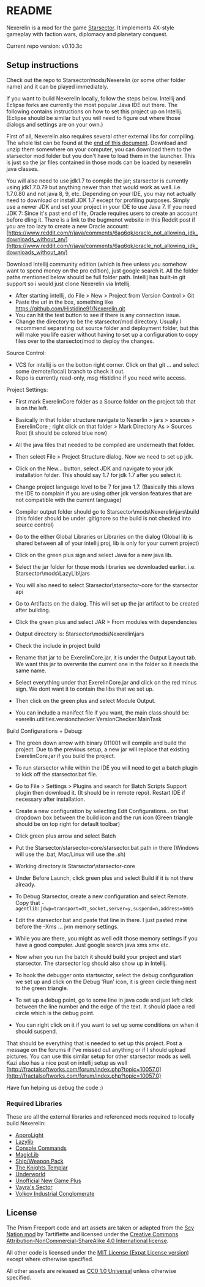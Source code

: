 # README #

Nexerelin is a mod for the game [Starsector](http://fractalsoftworks.com). It implements 4X-style gameplay with faction wars, diplomacy and planetary conquest.

Current repo version: v0.10.3c

## Setup instructions ##
Check out the repo to Starsector/mods/Nexerelin (or some other folder name) and it can be played immediately. 

If you want to build Nexerelin locally, follow the steps below.
Intellij and Eclipse forks are currently the most popular Java IDE out there.
The following contains instructions on how to set this project up on Intellij. (Eclipse should be similar but you will need to figure out where those dialogs and settings are on your own.)

First of all, Nexerelin also requires several other external libs for compiling. The whole list can be found at the [end of this document](#required-libraries). Download and unzip them somewhere on your computer, you can download them to the starsector mod folder but you don't have to load them in the launcher.
This is just so the jar files contained in those mods can be loaded by nexerelin java classes.

You will also need to use jdk1.7 to compile the jar; starsector is currently using jdk1.7.0.79 but anything newer than that would work as well. i.e. 1.7.0.80 and not java 8, 9, etc.
Depending on your IDE, you may not actually need to download or install JDK 1.7 except for profiling purposes. Simply use a newer JDK and set your project in your IDE to use Java 7.
If you need JDK 7: Since it's past end of life, Oracle requires users to create an account before dling it.
There is a link to the bugmenot website in this Reddit post if you are too lazy to create a new Oracle account:
[https://www.reddit.com/r/java/comments/6ag6qk/oracle_not_allowing_jdk_downloads_without_an/](https://www.reddit.com/r/java/comments/6ag6qk/oracle_not_allowing_jdk_downloads_without_an/)

Download Intellij community edition (which is free unless you somehow want to spend money on the pro edition), just google search it.
All the folder paths mentioned below should be full folder path.
Intellij has built-in git support so i would just clone Nexerelin via Intellij.
  - After starting intellij, do File > New > Project from Version Control > Git
  - Paste the url in the box, something like https://github.com/Histidine91/Nexerelin.git
  - You can hit the test button to see if there is any connection issue.
  - Change the directory to be the starsector/mod directory. Usually I recommend separating out source folder and deployment folder, but this will make you life easier without having to set up a configuration to copy files over to the starsector/mod to deploy the changes.

Source Control:
  - VCS for intellij is on the botton right corner. Click on that git ... and select some (remote/local) branch to check it out.
  - Repo is currently read-only, msg Histidine if you need write access.

Project Settings:
  - First mark ExerelinCore folder as a Source folder on the project tab that is on the left.
  - Basically in that folder structure navigate to Nexerlin > jars > sources > ExerelinCore ; right click on that folder > Mark Directory As > Sources Root (it should be colored blue now)
  - All the java files that needed to be compiled are underneath that folder.
  - Then select File > Project Structure dialog. Now we need to set up jdk.
  - Click on the New... button, select JDK and navigate to your jdk installation folder. This should say 1.7 for jdk 1.7 after you select it.
  - Change project language level to be 7 for java 1.7. (Basically this allows the IDE to complain if you are using other jdk version features that are not compatible with the current language)
  - Compiler output folder should go to Starsector\mods\Nexerelin\jars\build (this folder should be under .gitignore so the build is not checked into source control)

  - Go to the either Global Libraries or Libraries on the dialog (Global lib is shared between all of your intellij proj, lib is only for your current project)
  - Click on the green plus sign and select Java for a new java lib.
  - Select the jar folder for those mods libraries we downloaded earlier. i.e. Starsector\mods\LazyLib\jars
  - You will also need to select Starsector\starsector-core for the starsector api

  - Go to Artifacts on the dialog. This will set up the jar artifact to be created after building.
  - Click the green plus and select JAR > From modules with dependencies
  - Output directory is: Starsector\mods\Nexerelin\jars
  - Check the include in project build
  - Rename that jar to be ExerelinCore.jar, it is under the Output Layout tab. We want this jar to overwrite the current one in the folder so it needs the same name.
  - Select everything under that ExerelinCore.jar and click on the red minus sign. We dont want it to contain the libs that we set up.
  - Then click on the green plus and select Module Output.
  - You can include a manifect file if you want, the main class should be: exerelin.utilities.versionchecker.VersionChecker.MainTask

Build Configurations + Debug:
  - The green down arrow with binary 011001 will compile and build the project. Due to the previous setup, a new jar will replace that existing ExerelinCore.jar if you build the project.
  - To run starsector while within the IDE you will need to get a batch plugin to kick off the starsector.bat file.
  - Go to File > Settings > Plugins and search for Batch Scripts Support plugin then download it. (It should be in remote repo). Restart IDE if necessary after installation.
  - Create a new configuration by selecting Edit Configurations.. on that dropdown box between the build icon and the run icon (Green triangle should be on top right for default toolbar)
  - Click green plus arrow and select Batch
  - Put the Starsector/starsector-core/starsector.bat path in there (Windows will use the .bat, Mac/Linux will use the .sh)
  - Working directory is Starsector\starsector-core
  - Under Before Launch, click green plus and select Build if it is not there already.

  - To Debug Starsector, create a new configuration and select Remote. Copy that `-agentlib:jdwp=transport=dt_socket,server=y,suspend=n,address=5005`
  - Edit the starsector.bat and paste that line in there. I just pasted mine before the -Xms ... jvm memory settings.
  - While you are there, you might as well edit those memory settings if you have a good computer. Just google search java xms xmx etc.

  - Now when you run the batch it should build your project and start starsector. The starsector log should also show up in Intellij.
  - To hook the debugger onto startsector, select the debug configuration we set up and click on the Debug 'Run' icon, it is green circle thing next to the green triangle.
  - To set up a debug point, go to some line in java code and just left click between the line number and the edge of the text. It should place a red circle which is the debug point.
  - You can right click on it if you want to set up some conditions on when it should suspend.

That should be everything that is needed to set up this project. Post a message on the forums if I've missed out anything or if I should upload pictures.
You can use this similar setup for other starsector mods as well.
Kazi also has a nice post on intellij setup as well [http://fractalsoftworks.com/forum/index.php?topic=10057.0](http://fractalsoftworks.com/forum/index.php?topic=10057.0)

Have fun helping us debug the code :)

### Required Libraries ###
These are all the external libraries and referenced mods required to locally build Nexerelin:

- [ApproLight](https://fractalsoftworks.com/forum/index.php?topic=9688.0)
- [Lazylib](https://fractalsoftworks.com/forum/index.php?topic=5444.0)
- [Console Commands](https://fractalsoftworks.com/forum/index.php?topic=4106.0)
- [MagicLib](https://fractalsoftworks.com/forum/index.php?topic=13718.0)
- [Ship/Weapon Pack](https://fractalsoftworks.com/forum/index.php?topic=11018.0)
- [The Knights Templar](https://fractalsoftworks.com/forum/index.php?topic=8095.0)
- [Underworld](https://fractalsoftworks.com/forum/index.php?topic=11002.0)
- [Unofficial New Game Plus](https://fractalsoftworks.com/forum/index.php?topic=16680.0)
- [Vayra's Sector](https://fractalsoftworks.com/forum/index.php?topic=16058.0)
- [Volkov Industrial Conglomerate](https://fractalsoftworks.com/forum/index.php?topic=19603.0)

## License ##
The Prism Freeport code and art assets are taken or adapted from the [Scy Nation mod](http://fractalsoftworks.com/forum/index.php?topic=8010.0) by Tartiflette and licensed under the [Creative Commons Attribution-NonCommercial-ShareAlike 4.0 International license](https://creativecommons.org/licenses/by-nc-sa/4.0/).

All other code is licensed under the [MIT License (Expat License version)](https://opensource.org/licenses/MIT) except where otherwise specified.

All other assets are released as [CC0 1.0 Universal](https://creativecommons.org/publicdomain/zero/1.0/) unless otherwise specified.
